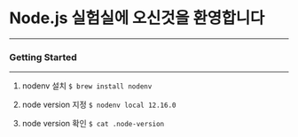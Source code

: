 # Node.js 실험실에 오신것을 환영합니다

---

### Getting Started

---

1. nodenv 설치
   `$ brew install nodenv`

2. node version 지정
   `$ nodenv local 12.16.0`

3. node version 확인
   `$ cat .node-version`
